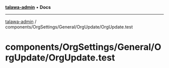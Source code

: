 [**talawa-admin**](../../../../../README.md) • **Docs**

***

[talawa-admin](../../../../../modules.md) / components/OrgSettings/General/OrgUpdate/OrgUpdate.test

# components/OrgSettings/General/OrgUpdate/OrgUpdate.test
